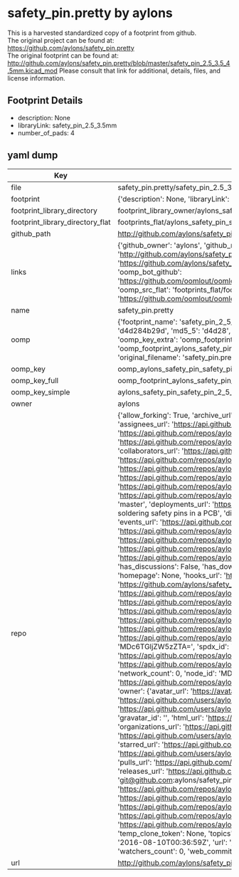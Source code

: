 # safety_pin.pretty by aylons  
This is a harvested standardized copy of a footprint from github.  
The original project can be found at:  
https://github.com/aylons/safety_pin.pretty  
The original footprint can be found at:
http://github.com/aylons/safety_pin.pretty/blob/master/safety_pin_2.5_3.5_4.5mm.kicad_mod
Please consult that link for additional, details, files, and license information.  
## Footprint Details
* description: None  
* libraryLink: safety_pin_2.5_3.5mm  
* number_of_pads: 4  
## yaml dump  
| Key | Value |  
| --- | --- |  
| file | safety_pin.pretty/safety_pin_2.5_3.5mm.kicad_mod |  
| footprint | {'description': None, 'libraryLink': 'safety_pin_2.5_3.5mm', 'number_of_pads': 4} |  
| footprint_library_directory | footprint_library_owner/aylons_safety_pin.pretty |  
| footprint_library_directory_flat | footprints_flat/aylons_safety_pin_safety_pin_2_5_3_5mm/working |  
| github_path | http://github.com/aylons/safety_pin.pretty/blob/master/safety_pin_2.5_3.5mm.kicad_mod |  
| links | {'github_owner': 'aylons', 'github_repo_name': 'safety_pin.pretty', 'github_src': 'http://github.com/aylons/safety_pin.pretty/blob/master/safety_pin_2.5_3.5_4.5mm.kicad_mod', 'github_src_repo': 'https://github.com/aylons/safety_pin.pretty', 'oomp_bot': 'footprints/aylons_safety_pin_safety_pin_2_5_3_5mm/working', 'oomp_bot_github': 'https://github.com/oomlout/oomlout_oomp_footprint_bot/tree/main/footprints/aylons_safety_pin_safety_pin_2_5_3_5mm/working', 'oomp_src_flat': 'footprints_flat/footprints_flat/aylons_safety_pin_safety_pin_2_5_3_5mm/working', 'oomp_src_flat_github': 'https://github.com/oomlout/oomlout_oomp_footprint_src/tree/main/footprints_flat/aylons_safety_pin_safety_pin_2_5_3_5mm/working'} |  
| name | safety_pin.pretty |  
| oomp | {'footprint_name': 'safety_pin_2_5_3_5mm', 'library_name': 'safety_pin', 'md5': 'd4d284b29d11ebc4c1ca4da252a628fa', 'md5_10': 'd4d284b29d', 'md5_5': 'd4d28', 'md5_6': 'd4d284', 'oomp_key': 'oomp_aylons_safety_pin_safety_pin_2_5_3_5mm', 'oomp_key_extra': 'oomp_footprint_aylons_safety_pin_safety_pin_2_5_3_5mm', 'oomp_key_full': 'oomp_footprint_aylons_safety_pin_safety_pin_2_5_3_5mm_d4d284', 'oomp_key_simple': 'aylons_safety_pin_safety_pin_2_5_3_5mm', 'original_filename': 'safety_pin.pretty/safety_pin_2.5_3.5mm.kicad_mod', 'owner_name': 'aylons'} |  
| oomp_key | oomp_aylons_safety_pin_safety_pin_2_5_3_5mm |  
| oomp_key_full | oomp_footprint_aylons_safety_pin_safety_pin_2_5_3_5mm |  
| oomp_key_simple | aylons_safety_pin_safety_pin_2_5_3_5mm |  
| owner | aylons |  
| repo | {'allow_forking': True, 'archive_url': 'https://api.github.com/repos/aylons/safety_pin.pretty/{archive_format}{/ref}', 'archived': False, 'assignees_url': 'https://api.github.com/repos/aylons/safety_pin.pretty/assignees{/user}', 'blobs_url': 'https://api.github.com/repos/aylons/safety_pin.pretty/git/blobs{/sha}', 'branches_url': 'https://api.github.com/repos/aylons/safety_pin.pretty/branches{/branch}', 'clone_url': 'https://github.com/aylons/safety_pin.pretty.git', 'collaborators_url': 'https://api.github.com/repos/aylons/safety_pin.pretty/collaborators{/collaborator}', 'comments_url': 'https://api.github.com/repos/aylons/safety_pin.pretty/comments{/number}', 'commits_url': 'https://api.github.com/repos/aylons/safety_pin.pretty/commits{/sha}', 'compare_url': 'https://api.github.com/repos/aylons/safety_pin.pretty/compare/{base}...{head}', 'contents_url': 'https://api.github.com/repos/aylons/safety_pin.pretty/contents/{+path}', 'contributors_url': 'https://api.github.com/repos/aylons/safety_pin.pretty/contributors', 'created_at': '2016-08-10T00:36:59Z', 'default_branch': 'master', 'deployments_url': 'https://api.github.com/repos/aylons/safety_pin.pretty/deployments', 'description': 'Kicad library for soldering safety pins in a PCB', 'disabled': False, 'downloads_url': 'https://api.github.com/repos/aylons/safety_pin.pretty/downloads', 'events_url': 'https://api.github.com/repos/aylons/safety_pin.pretty/events', 'fork': False, 'forks': 0, 'forks_count': 0, 'forks_url': 'https://api.github.com/repos/aylons/safety_pin.pretty/forks', 'full_name': 'aylons/safety_pin.pretty', 'git_commits_url': 'https://api.github.com/repos/aylons/safety_pin.pretty/git/commits{/sha}', 'git_refs_url': 'https://api.github.com/repos/aylons/safety_pin.pretty/git/refs{/sha}', 'git_tags_url': 'https://api.github.com/repos/aylons/safety_pin.pretty/git/tags{/sha}', 'git_url': 'git://github.com/aylons/safety_pin.pretty.git', 'has_discussions': False, 'has_downloads': True, 'has_issues': True, 'has_pages': False, 'has_projects': True, 'has_wiki': True, 'homepage': None, 'hooks_url': 'https://api.github.com/repos/aylons/safety_pin.pretty/hooks', 'html_url': 'https://github.com/aylons/safety_pin.pretty', 'id': 65337803, 'is_template': False, 'issue_comment_url': 'https://api.github.com/repos/aylons/safety_pin.pretty/issues/comments{/number}', 'issue_events_url': 'https://api.github.com/repos/aylons/safety_pin.pretty/issues/events{/number}', 'issues_url': 'https://api.github.com/repos/aylons/safety_pin.pretty/issues{/number}', 'keys_url': 'https://api.github.com/repos/aylons/safety_pin.pretty/keys{/key_id}', 'labels_url': 'https://api.github.com/repos/aylons/safety_pin.pretty/labels{/name}', 'language': None, 'languages_url': 'https://api.github.com/repos/aylons/safety_pin.pretty/languages', 'license': {'key': 'other', 'name': 'Other', 'node_id': 'MDc6TGljZW5zZTA=', 'spdx_id': 'NOASSERTION', 'url': None}, 'merges_url': 'https://api.github.com/repos/aylons/safety_pin.pretty/merges', 'milestones_url': 'https://api.github.com/repos/aylons/safety_pin.pretty/milestones{/number}', 'mirror_url': None, 'name': 'safety_pin.pretty', 'network_count': 0, 'node_id': 'MDEwOlJlcG9zaXRvcnk2NTMzNzgwMw==', 'notifications_url': 'https://api.github.com/repos/aylons/safety_pin.pretty/notifications{?since,all,participating}', 'open_issues': 0, 'open_issues_count': 0, 'owner': {'avatar_url': 'https://avatars.githubusercontent.com/u/720443?v=4', 'events_url': 'https://api.github.com/users/aylons/events{/privacy}', 'followers_url': 'https://api.github.com/users/aylons/followers', 'following_url': 'https://api.github.com/users/aylons/following{/other_user}', 'gists_url': 'https://api.github.com/users/aylons/gists{/gist_id}', 'gravatar_id': '', 'html_url': 'https://github.com/aylons', 'id': 720443, 'login': 'aylons', 'node_id': 'MDQ6VXNlcjcyMDQ0Mw==', 'organizations_url': 'https://api.github.com/users/aylons/orgs', 'received_events_url': 'https://api.github.com/users/aylons/received_events', 'repos_url': 'https://api.github.com/users/aylons/repos', 'site_admin': False, 'starred_url': 'https://api.github.com/users/aylons/starred{/owner}{/repo}', 'subscriptions_url': 'https://api.github.com/users/aylons/subscriptions', 'type': 'User', 'url': 'https://api.github.com/users/aylons'}, 'private': False, 'pulls_url': 'https://api.github.com/repos/aylons/safety_pin.pretty/pulls{/number}', 'pushed_at': '2016-08-10T01:14:18Z', 'releases_url': 'https://api.github.com/repos/aylons/safety_pin.pretty/releases{/id}', 'size': 4, 'ssh_url': 'git@github.com:aylons/safety_pin.pretty.git', 'stargazers_count': 0, 'stargazers_url': 'https://api.github.com/repos/aylons/safety_pin.pretty/stargazers', 'statuses_url': 'https://api.github.com/repos/aylons/safety_pin.pretty/statuses/{sha}', 'subscribers_count': 2, 'subscribers_url': 'https://api.github.com/repos/aylons/safety_pin.pretty/subscribers', 'subscription_url': 'https://api.github.com/repos/aylons/safety_pin.pretty/subscription', 'svn_url': 'https://github.com/aylons/safety_pin.pretty', 'tags_url': 'https://api.github.com/repos/aylons/safety_pin.pretty/tags', 'teams_url': 'https://api.github.com/repos/aylons/safety_pin.pretty/teams', 'temp_clone_token': None, 'topics': [], 'trees_url': 'https://api.github.com/repos/aylons/safety_pin.pretty/git/trees{/sha}', 'updated_at': '2016-08-10T00:36:59Z', 'url': 'https://api.github.com/repos/aylons/safety_pin.pretty', 'visibility': 'public', 'watchers': 0, 'watchers_count': 0, 'web_commit_signoff_required': False} |  
| url | http://github.com/aylons/safety_pin.pretty |  

